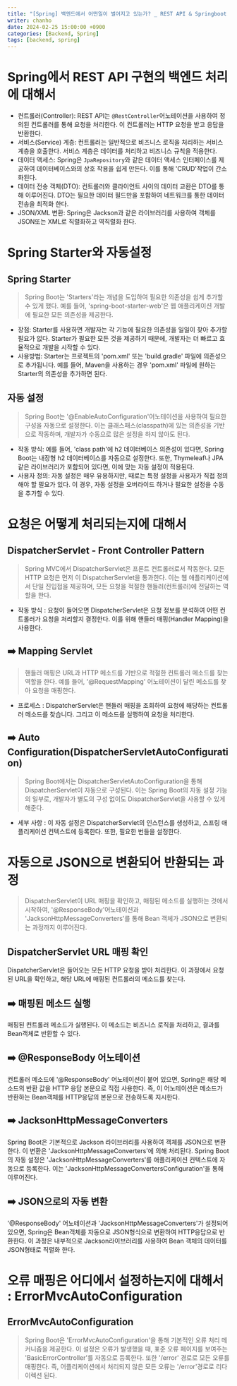```yaml
---
title: "[Spring] 백엔드에서 어떤일이 벌어지고 있는가? _ REST API & Springboot starter와 자동설정"
writer: chanho
date: 2024-02-25 15:00:00 +0900
categories: [Backend, Spring]
tags: [backend, spring]
---
```


# Spring에서 REST API 구현의 백엔드 처리에 대해서

- 컨트롤러(Controller): REST API는 `@RestController`어노테이션을 사용하여 정의된 컨트롤러를 통해 요청을 처리한다. 이 컨트롤러는 HTTP 요청을 받고 응답을 반환한다.
- 서비스(Service) 계층: 컨트롤러는 일반적으로 비즈니스 로직을 처리하는 서비스 계층을 호출한다. 서비스 계층은 데이터를 처리하고 비즈니스 규칙을 적용한다.
- 데이터 액세스: Spring은 `JpaRepository`와 같은 데이터 액세스 인터페이스를 제공하여 데이터베이스와의 상호 작용을 쉽게 만든다. 이를 통해 'CRUD'작업이 간소화된다.
- 데이터 전송 객체(DTO): 컨트롤러와 클라이언트 사이의 데이터 교환은 DTO를 통해 이루어진다. DTO는 필요한 데이터 필드만을 포함하여 네트워크를 통한 데이터 전송을 최적화 한다.
- JSON/XML 변환: Spring은 Jackson과 같은 라이브러리를 사용하여 객체를 JSON또는 XML로 직렬화하고 역직렬화 한다.

# Spring Starter와 자동설정

## Spring Starter

> Spring Boot는 'Starters'라는 개념을 도입하여 필요한 의존성을 쉽게 추가할 수 있게 했다. 예를 들어, 'spring-boot-starter-web'은 웹 애플리케이션 개발에 필요한 모든 의존성을 제공한다.

- 장점: Starter를 사용하면 개발자는 각 기능에 필요한 의존성을 일일이 찾아 추가할 필요가 없다. Starter가 필요한 모든 것을 제공하기 때문에, 개발자는 더 빠르고 효율적으로 개발을 시작할 수 있다.
- 사용방법: Starter는 프로젝트의 'pom.xml' 또는 'build.gradle' 파일에 의존성으로 추가됩니다. 예를 들어, Maven을 사용하는 경우 'pom.xml' 파일에 원하는 Starter의 의존성을 추가하면 된다.

## 자동 설정

> Spring Boot는 '@EnableAutoConfiguration'어노테이션을 사용하여 필요한 구성을 자동으로 설정한다. 이는 클래스패스(classpath)에 있는 의존성을 기반으로 작동하며, 개발자가 수동으로 많은 설정을 하지 않아도 된다.

- 작동 방식: 예를 들어, 'class path'에 h2 데이터베이스 의존성이 있다면, Spring Boot는 내장형 h2 데이터베이스를 자동으로 설정한다. 또한, Thymeleaf나 JPA 같은 라이브러리가 포함되어 있다면, 이에 맞는 자동 설정이 적용된다.
- 사용자 정의: 자동 설정은 매우 유용하지만, 때로는 특정 설정을 사용자가 직접 정의해야 할 필요가 있다. 이 경우, 자동 설정을 오버라이드 하거나 필요한 설정을 수동을 추가할 수 있다.

# 요청은 어떻게 처리되는지에 대해서

## DispatcherServlet - Front Controller Pattern

> Spring MVC에서 DispatcherServlet은 프론트 컨트롤러로서 작동한다. 모든 HTTP 요청은 먼저 이 DispatcherServlet을 통과한다. 이는 웹 애플리케이션에서 단일 진입접을 제공하며, 모든 요청을 적절한 핸들러(컨트롤러)에 전달하는 역할을 한다.

- 작동 방식
  : 요청이 들어오면 DispatcherServlet은 요청 정보를 분석하여 어떤 컨트롤러가 요청을 처리할지 결정한다. 이를 위해 핸들러 매핑(Handler Mapping)을 사용한다.

## ➡️ Mapping Servlet

> 핸들러 매핑은 URL과 HTTP 메소드를 기반으로 적절한 컨트롤러 메소드를 찾는 역할을 한다. 예를 들어, '@RequestMapping' 어노테이션이 달린 메소드를 찾아 요청을 매핑한다.

- 프로세스
  : DispatcherServlet은 핸들러 매핑을 조회하여 요청에 해당하는 컨트롤러 메소드를 찾습니다. 그리고 이 메소드를 실행하여 요청을 처리한다.

## ➡️ Auto Configuration(DispatcherServletAutoConfiguration)

> Spring Boot에서는 DispatcherServletAutoConfiguration을 통해 DispatcherServlet이 자동으로 구성된다. 이는 Spring Boot의 자동 설정 기능의 일부로, 개발자가 별도의 구성 없이도 DispatcherServlet을 사용할 수 있게 해준다.

- 세부 사항
  : 이 자동 설정은 DispatcherServlet의 인스턴스를 생성하고, 스프링 애플리케이션 컨텍스트에 등록한다. 또한, 필요한 번들을 설정한다.

# 자동으로 JSON으로 변환되어 반환되는 과정

> DispatcherServlet이 URL 매핑을 확인하고, 매핑된 메소드를 실행하는 것에서 시작하여, '@ResponseBody'어노테이션과 'JacksonHttpMessageConverters'를 통해 Bean 객체가 JSON으로 변환되는 과정까지 이루어진다.

## DispatcherServlet URL 매핑 확인

DispatcherServlet은 들어오는 모든 HTTP 요청을 받아 처리한다. 이 과정에서 요청된 URL을 확인하고, 해당 URL에 매핑된 컨트롤러의 메소드를 찾는다.

## ➡️ 매핑된 메소드 실행

매핑된 컨트롤러 메소드가 실행된다. 이 메소드는 비즈니스 로직을 처리하고, 결과를 Bean객체로 반환할 수 있다.

## ➡️ @ResponseBody 어노테이션

컨트롤러 메소드에 '@ResponseBody' 어노테이션이 붙어 있으면, Spring은 해당 메소드의 반환 값을 HTTP 응답 본문으로 직접 사용한다. 즉, 이 어노테이션은 메소드가 반환하는 Bean객체를 HTTP응답의 본문으로 전송하도록 지시한다.

## ➡️ JacksonHttpMessageConverters

Spring Boot은 기본적으로 Jackson 라이브러리를 사용하여 객체를 JSON으로 변환한다. 이 변환은 'JacksonHttpMessageConverters'에 의해 처리된다. Spring Boot의 자동 설정은 'JacksonHttpMessageConverters'를 애플리케이션 컨텍스트에 자동으로 등록한다. 이는 'JacksonHttpMessageConvertersConfiguration'을 통해 이루어진다.

## ➡️ JSON으로의 자동 변환

'@ResponseBody' 어노테이션과 'JacksonHttpMessageConverters'가 설정되어 있으면, Spring은 Bean객체를 자동으로 JSON형식으로 변환하여 HTTP응답으로 반환한다. 이 과정은 내부적으로 Jackson라이브러리를 사용하여 Bean 객체의 데이터를 JSON형태로 직렬화 한다.

# 오류 매핑은 어디에서 설정하는지에 대해서 : ErrorMvcAutoConfiguration

## ErrorMvcAutoConfiguration

> Spring Boot은 'ErrorMvcAutoConfiguration'을 통해 기본적인 오류 처리 메커니즘을 제공한다. 이 설정은 오류가 발생했을 때, 표준 오류 페이지를 보여주는 'BasicErrorController'를 자동으로 등록한다. 또한 '/error' 경로로 모든 오류를 매핑한다. 즉, 어플리케이션에서 처리되지 않은 모든 오류는 '/error'경로로 리다이렉션 된다.
